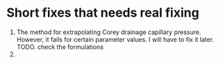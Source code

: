 # Short fixes that needs real fixing
  1. The method for extrapolating Corey drainage capillary pressure. However, it fails for certain parameter values. I will have to fix it later.
    TODO. check the formulations
  2. 